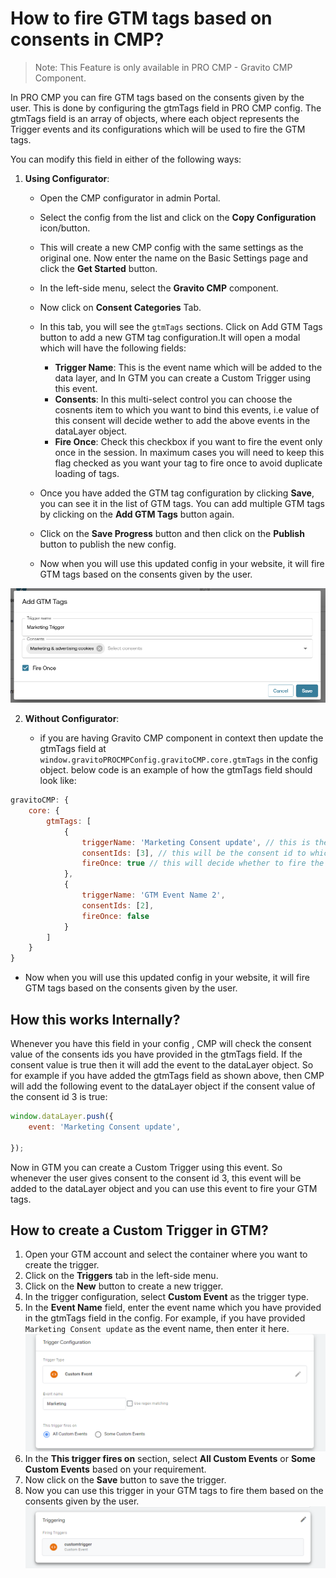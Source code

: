 # How to fire GTM tags based on consents in CMP?

>Note: This Feature is only available in PRO CMP - Gravito CMP Component.

In PRO CMP you can fire GTM tags based on the consents given by the user. This is done by configuring  the gtmTags field in PRO CMP config. The gtmTags field is an array of objects, where each object represents the Trigger events and its configurations which will be used to fire the GTM tags.

You can modify this field in either of the following ways:

1.  **Using Configurator**:  

    -   Open the CMP configurator in admin Portal.  
    -   Select the config from the list and click on the **Copy Configuration** icon/button.  
    -   This will create a new CMP config with the same settings as the original one. Now enter the name on the Basic Settings page and click the **Get Started** button.  
    -   In the left-side menu, select the **Gravito CMP** component.  
    -   Now click on **Consent Categories** Tab.  
    -   In this tab, you will see the `gtmTags` sections. Click on Add GTM Tags button to add a new GTM tag configuration.It will open a modal which will have the following fields:  
        - **Trigger Name**: This is the event name which will be added to the data layer, and In GTM you can create a Custom Trigger using this event.  
        - **Consents**: In this multi-select control you can choose the cosnents item to which you want to bind this events, i.e value of this consent will decide wether to add the above events in the dataLayer object.
        - **Fire Once**: Check this checkbox if you want to fire the event only once in the session. In maximum cases you will need to keep this flag checked as you want your tag to fire once to avoid duplicate loading of tags.
        
    -   Once you have added the GTM tag configuration by clicking **Save**, you can see it in the list of GTM tags. You can add multiple GTM tags by clicking on the **Add GTM Tags** button again.
    - Click on the **Save Progress** button and then click on the **Publish** button to publish the new config.  
    -   Now when you will use this updated config in your website, it will fire GTM tags based on the consents given by the user.

   ![](../img/gtmTags.png)


2.  **Without Configurator**:

    -   if you are having Gravito CMP component in context then update the gtmTags field at `window.gravitoPROCMPConfig.gravitoCMP.core.gtmTags` in the config object.
    below code is an example of how the gtmTags field should look like:
    
```javascript
gravitoCMP: {
    core: {
        gtmTags: [
            {
                triggerName: 'Marketing Consent update', // this is the event name which will be added to the data layer
                consentIds: [3], // this will be the consent id to which this event will be binded
                fireOnce: true // this will decide whether to fire the event only once in the session or not
            },
            {
                triggerName: 'GTM Event Name 2',
                consentIds: [2],
                fireOnce: false
            }
        ]
    }
}
```
- Now when you will use this updated config in your website, it will fire GTM tags based on the consents given by the user.

   



## How this works Internally?

Whenever you have this field in your config , CMP will check the consent value of the consents ids you have provided in the gtmTags field. If the consent value is true then it will add the event to the dataLayer object. So for example if you have added the gtmTags field as shown above, then CMP will add the following event to the dataLayer object if the consent value of the consent id 3 is true:
```javascript
window.dataLayer.push({
    event: 'Marketing Consent update',

});
```
Now in GTM you can create a Custom Trigger using this event. So whenever the user gives consent to the consent id 3, this event will be added to the dataLayer object and you can use this event to fire your GTM tags.

## How to create a Custom Trigger in GTM?
1.  Open your GTM account and select the container where you want to create the trigger.
2.  Click on the **Triggers** tab in the left-side menu.
3.  Click on the **New** button to create a new trigger.
4.  In the trigger configuration, select **Custom Event** as the trigger type.
5.  In the **Event Name** field, enter the event name which you have provided in the gtmTags field in the config. For example, if you have provided `Marketing Consent update` as the event name, then enter it here.
![](../img/gtmTagsTrigger.png)
6.  In the **This trigger fires on** section, select **All Custom Events** or **Some Custom Events** based on your requirement.
7. Now click on the **Save** button to save the trigger.
8.  Now you can use this trigger in your GTM tags to fire them based on the consents given by the user.
![](../img/gtmTagsAddTrigger.PNG)


